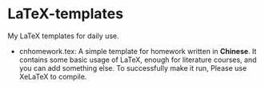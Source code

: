 # LaTeX-templates
My LaTeX templates for daily use.

* cnhomework.tex: A simple template for homework written in **Chinese**. It contains some basic usage of LaTeX, enough for  literature courses, and you can add something else. To successfully make it run, Please use XeLaTeX to compile.
